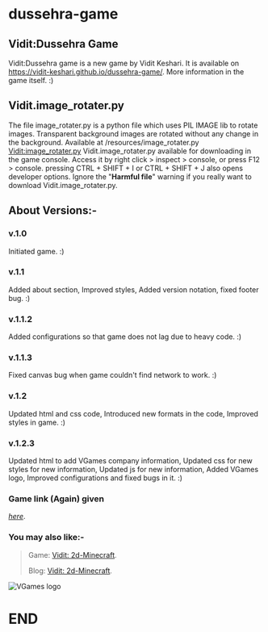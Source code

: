 # dussehra-game
## Vidit:Dussehra Game
Vidit:Dussehra game is a new game by Vidit Keshari. It is available on https://vidit-keshari.github.io/dussehra-game/. More information in the game itself. :)
####
## Vidit.image_rotater.py
The file image_rotater.py is a python file which uses PIL IMAGE lib to rotate images. Transparent background images are rotated without any change in the background. Available at /resources/image_rotater.py
[Vidit:image_rotater.py](resources/image_rotater.py)
Vidit.image_rotater.py available for downloading in the game console. Access it by right click > inspect > console, or press F12 > console. pressing CTRL + SHIFT + I or CTRL + SHIFT + J also opens developer options.
Ignore the "**Harmful file**" warning if you really want to download Vidit.image_rotater.py.
####
## About Versions:-
### v.1.0
Initiated game. 
:)
####
### v.1.1
Added about section, 
Improved styles, 
Added version notation, 
fixed footer bug. 
:)
####
### v.1.1.2
Added configurations so that game does not lag due to heavy code. 
:)
####
### v.1.1.3
Fixed canvas bug when game couldn't find network to work. 
:)
####
### v.1.2
Updated html and css code, 
Introduced new formats in the code, 
Improved styles in game.
:)
####
### v.1.2.3
Updated html to add VGames company information, 
Updated css for new styles for new information, 
Updated js for new information, 
Added VGames logo, 
Improved configurations and fixed bugs in it. 
:)
####
### Game link (Again) given 
[*here*](https://vidit-keshari.github.io/dussehra-game).
### You may also like:-
> Game: [Vidit: 2d-Minecraft](https://vidit-keshari.github.io/2d-Minecraft).
> 
> Blog: [Vidit: 2d-Minecraft](https://github.com/Vidit-Keshari/2d-Minecraft).

![VGames logo](https://github.com/user-attachments/assets/2e8f2bd0-1854-484f-9f99-d8d690406e50)

# END
